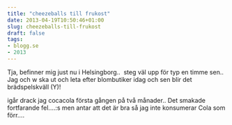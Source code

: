 ```yaml
---
title: "cheezeballs till frukost"
date: 2013-04-19T10:50:46+01:00
slug: cheezeballs-till-frukost
draft: false
tags:
- blogg.se
- 2013
---
```

Tja, befinner mig just nu i Helsingborg..  steg väl upp för typ en timme sen.. Jag och w ska ut och leta efter blombutiker idag och sen blir det brädspelskväll (Y)!

igår drack jag cocacola första gången på två månader.. Det smakade fortfarande fel....:s men antar att det är bra så jag inte konsumerar Cola som förr....